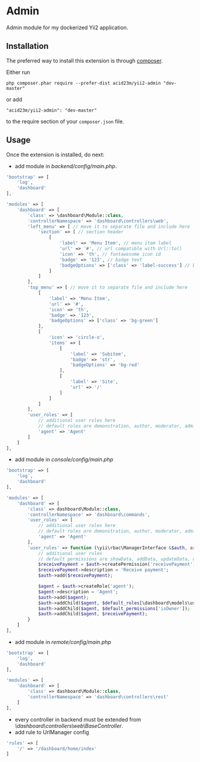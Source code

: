 Admin
=====
Admin module for my dockerized Yii2 application.

Installation
------------

The preferred way to install this extension is through [composer](http://getcomposer.org/download/).

Either run

```
php composer.phar require --prefer-dist acid23m/yii2-admin "dev-master"
```

or add

```
"acid23m/yii2-admin": "dev-master"
```

to the require section of your `composer.json` file.


Usage
-----

Once the extension is installed, do next:

- add module in *backend/config/main.php*.

```php
'bootstrap' => [
    'log',
    'dashboard'
],

'modules' => [
    'dashboard' => [
        'class' => \dashboard\Module::class,
        'controllerNamespace' => 'dashboard\controllers\web',
        'left_menu' => [ // move it to separate file and include here
            'section' => [ // section header
                [
                    'label' => 'Menu Item', // menu item label
                    'url' => '#', // url compatible with Url::to()
                    'icon' => 'th', // fontawesome icon id
                    'badge' => '123', // badge text
                    'badgeOptions' => ['class' => 'label-success'] // badge config
                ]
            ]
        ],
        'top_menu' => [ // move it to separate file and include here
            [
                'label' => 'Menu Item',
                'url' => '#',
                'icon' => 'th',
                'badge' => '123',
                'badgeOptions' => ['class' => 'bg-green']
            ],
            [
                'icon' => 'circle-o',
                'items' => [
                    [
                        'label' => 'Subitem',
                        'badge' => 'str',
                        'badgeOptions' => 'bg-red'
                    ],
                    [
                        'label' => 'Site',
                        'url' => '/'
                    ]
                ]
            ]
        ],
        'user_roles' => [
            // additional user roles here
            // default roles are demonstration, author, moderator, administrator, root
            'agent' => 'Agent'
        ]
    ]
],
```

- add module in *console/config/main.php*

```php
'bootstrap' => [
    'log',
    'dashboard'
],

'modules' => [
    'dashboard' => [
        'class' => dashboard\Module::class,
        'controllerNamespace' => 'dashboard\commands',
        'user_roles' => [
            // additional user roles here
            // default roles are demonstration, author, moderator, administrator, root
            'agent' => 'Agent'
        ],
        'user_rules' => function (\yii\rbac\ManagerInterface &$auth, array $default_permissions, array $default_roles) {
            // additional user rules
            // default permissions are showData, addData, updateData, delData, isOwner (rule)
            $receivePayment = $auth->createPermission('receivePayment');
            $receivePayment->description = 'Receive payment';
            $auth->add($receivePayment);

            $agent = $auth->createRole('agent');
            $agent->description = 'Agent';
            $auth->add($agent);
            $auth->addChild($agent, $default_roles[\dashboard\models\user\web\User::ROLE_MODER]);
            $auth->addChild($agent, $default_permissions['isOwner']);
            $auth->addChild($agent, $receivePayment);
        }
    ]
],
```

- add module in *remote/config/main.php*

```php
'bootstrap' => [
    'log',
    'dashboard'
],

'modules' => [
    'dashboard' => [
        'class' => dashboard\Module::class,
        'controllerNamespace' => 'dashboard\controllers\rest'
    ]
],
```

- every controller in backend must be extended from *\dashboard\controllers\web\BaseController*.
- add rule to UrlManager config

```php
'rules' => [
    '/' => '/dashboard/home/index'
]
```
